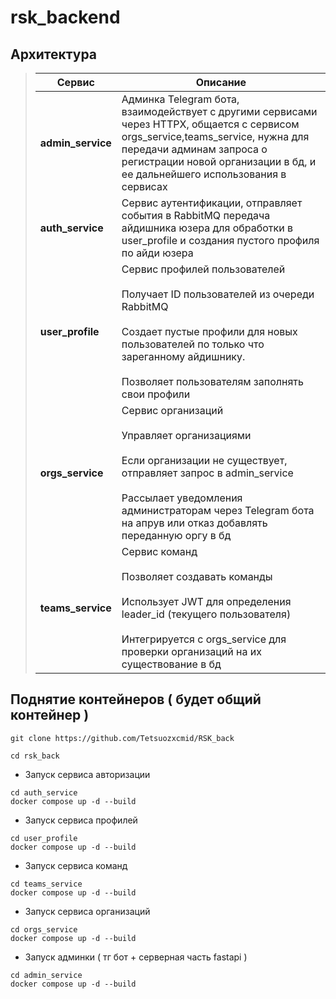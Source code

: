 # rsk_backend





## Архитектура

>| Сервис           | Описание |
>|------------------|----------|
>| **admin_service** | Админка Telegram бота, взаимодействует с другими сервисами через HTTPX, общается с сервисом orgs_service,teams_service, нужна для передачи админам запроса о регистрации новой организации в бд, и ее дальнейшего использования в сервисах |
>| **auth_service**  | Сервис аутентификации, отправляет события в RabbitMQ передача айдишника юзера для обработки в user_profile и создания пустого профиля по айди юзера |
>| **user_profile**  | Сервис профилей пользователей<br><br>Получает ID пользователей из очереди RabbitMQ<br><br>Создает пустые профили для новых пользователей по только что зареганному айдишнику.<br><br>Позволяет пользователям заполнять свои профили |
>| **orgs_service**  | Сервис организаций<br><br>Управляет организациями<br><br>Если организации не существует, отправляет запрос в admin_service<br><br>Рассылает уведомления администраторам через Telegram бота на апрув или отказ добавлять переданную оргу в бд |
>| **teams_service** | Сервис команд<br><br>Позволяет создавать команды<br><br>Использует JWT для определения leader_id (текущего пользователя)<br><br>Интегрируется с orgs_service для проверки организаций на их существование в бд |

## Поднятие контейнеров ( будет общий контейнер )
```
git clone https://github.com/Tetsuozxcmid/RSK_back
```
```
cd rsk_back
```

- Запуск сервиса авторизации
```
cd auth_service
docker compose up -d --build
```
- Запуск сервиса профилей
```
cd user_profile
docker compose up -d --build
```
- Запуск сервиса команд
```
cd teams_service
docker compose up -d --build
```
- Запуск сервиса организаций
```
cd orgs_service
docker compose up -d --build
```
- Запуск админки ( тг бот + серверная часть fastapi ) 
```
cd admin_service
docker compose up -d --build
```





